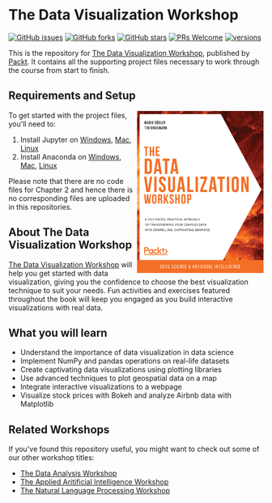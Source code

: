 # The Data Visualization Workshop
[![GitHub issues](https://img.shields.io/github/issues/PacktWorkshops/The-Data-Visualization-Workshop.svg)](https://github.com/PacktWorkshops/The-Data-Visualization-Workshop/issues)
[![GitHub forks](https://img.shields.io/github/forks/PacktWorkshops/The-Data-Visualization-Workshop.svg)](https://github.com/PacktWorkshops/The-Data-Visualization-Workshop/network)
[![GitHub stars](https://img.shields.io/github/stars/PacktWorkshops/The-Data-Visualization-Workshop.svg)](https://github.com/PacktWorkshops/The-Data-Visualization-Workshop/stargazers)
[![PRs Welcome](https://img.shields.io/badge/PRs-welcome-brightgreen.svg)](https://github.com/PacktWorkshops/The-Data-Visualization-Workshop/pulls)
[![versions](https://img.shields.io/pypi/pyversions/pybadges.svg)](https://www.python.org/downloads/)

This is the repository for [The Data Visualization Workshop](https://www.amazon.com/Data-Visualization-Workshop-transforming-captivating-ebook/dp/B08Q8FGCZ7/ref=sr_1_1?dchild=1&keywords=The%20Data%20Visualization%20Workshop&qid=1610977055&sr=8-1&utm_source=github&utm_medium=repository&utm_campaign=9781801073899&utm_term=Data%20Visualization&utm_content=The%20Data%20Visualization%20Workshop), published by [Packt](https://www.packtpub.com/?utm_source=github). It contains all the supporting project files necessary to work through the course from start to finish.

## Requirements and Setup
<a href="https://www.amazon.com/Data-Visualization-Workshop-transforming-captivating-ebook/dp/B08Q8FGCZ7/ref=sr_1_1?dchild=1&keywords=The%20Data%20Visualization%20Workshop&qid=1610977055&sr=8-1&utm_source=github&utm_medium=repository&utm_campaign=9781801073899&utm_term=Data%20Visualization&utm_content=The%20Data%20Visualization%20Workshop"><img src="https://github.com/PacktWorkshops/Workshop-Covers/blob/master/B16701_The%20Data%20Visulization%20Workshop.png" alt="The Data Visualization Workshop" height="320px" width="250px" align="right" this.target="_blank"></a>

To get started with the project files, you'll need to:
1. Install Jupyter on [Windows](https://www.python.org/downloads/windows/), [Mac](https://www.python.org/downloads/mac-osx/), [Linux](https://www.python.org/downloads/source/)
2. Install Anaconda on [Windows](https://www.anaconda.com/distribution/#windows), [Mac](https://www.anaconda.com/distribution/#macos), [Linux](https://www.anaconda.com/distribution/#linux)

Please note that there are no code files for Chapter 2 and hence there is no corresponding files are uploaded in this repositories.

## About The Data Visualization Workshop
[The Data Visualization Workshop](https://www.amazon.com/Data-Visualization-Workshop-transforming-captivating-ebook/dp/B08Q8FGCZ7/ref=sr_1_1?dchild=1&keywords=The%20Data%20Visualization%20Workshop&qid=1610977055&sr=8-1&utm_source=github&utm_medium=repository&utm_campaign=9781801073899&utm_term=Data%20Visualization&utm_content=The%20Data%20Visualization%20Workshop) will help you get started with data visualization, giving you the confidence to choose the best visualization technique to suit your needs. Fun activities and exercises featured throughout the book will keep you engaged as you build interactive visualizations with real data.	

## What you will learn
* Understand the importance of data visualization in data science
* Implement NumPy and pandas operations on real-life datasets
* Create captivating data visualizations using plotting libraries
* Use advanced techniques to plot geospatial data on a map
* Integrate interactive visualizations to a webpage
* Visualize stock prices with Bokeh and analyze Airbnb data with Matplotlib

## Related Workshops
If you've found this repository useful, you might want to check out some of our other workshop titles:
* [The Data Analysis Workshop](https://www.amazon.com/Data-Analysis-Workshop-state-art-ebook/dp/B08Q8HXRQ4/ref=sr_1_1?dchild=1&keywords=The%20Data%20Analysis%20Workshop&qid=1610708839&sr=8-1&utm_source=github&utm_medium=repository&utm_campaign=9781839211386&utm_term=Data%20Analysis&utm_content=The%20Data%20Analysis%20Workshop)
* [The Applied Aritificial Intelligence Workshop](https://www.amazon.com/Applied-Artificial-Intelligence-Workshop-decision-ebook/dp/B08BZS3X9S/ref=sr_1_1?dchild=1&keywords=the%20applied%20artificial%20intelligence%20workshop&qid=1610708393&sr=8-1&utm_source=github&utm_medium=repository&utm_campaign=9781800205819&utm_term=Applied%20Aritificial%20Intelligence&utm_content=The%20Applied%20Aritificial%20Intelligence%20Workshop)
* [The Natural Language Processing Workshop](https://www.amazon.com/Natural-Language-Processing-Workshop-understand/dp/1800208421/ref=tmm_pap_swatch_0?_encoding=UTF8&qid=1611057842&sr=8-1&utm_source=github&utm_medium=repository&utm_campaign=9781801077811&utm_term=Natural%20Language%20Processing&utm_content=The%20Natural%20Language%20Processing%20Workshop)


